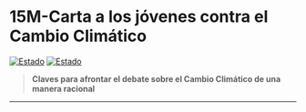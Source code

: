 # 15M-Carta a los jóvenes contra el Cambio Climático

[![Estado](https://img.shields.io/badge/ESTADO-Borrador-lightgrey.svg)](https://github.com/Eclectikus/cartaestudiantesccc)
[![Estado](https://img.shields.io/badge/Publicado-green.svg)](https://eclectikus.github.io/cartaestudiantesccc/)

> **Claves para afrontar el debate sobre el Cambio Climático de una manera racional**

---